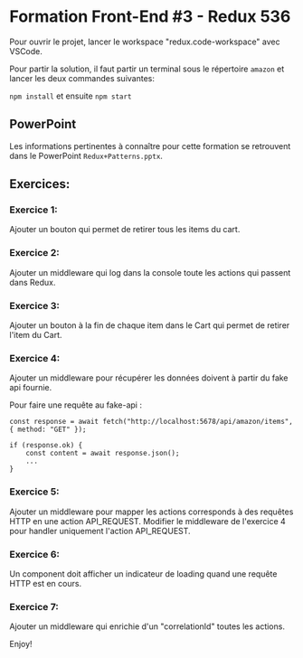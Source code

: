 # Formation Front-End #3 - Redux 536

Pour ouvrir le projet, lancer le workspace "redux.code-workspace" avec VSCode.

Pour partir la solution, il faut partir un terminal sous le répertoire `amazon` et lancer les deux commandes suivantes:

`npm install` et ensuite `npm start`

## PowerPoint

Les informations pertinentes à connaître pour cette formation se retrouvent dans le PowerPoint `Redux+Patterns.pptx`.

## Exercices:

### Exercice 1:

Ajouter un bouton qui permet de retirer tous les items du cart.

### Exercice 2:

Ajouter un middleware qui log dans la console toute les actions qui passent dans Redux.

### Exercice 3:

Ajouter un bouton à la fin de chaque item dans le Cart qui permet de retirer l'item du Cart.

### Exercice 4: 

Ajouter un middleware pour récupérer les données doivent à partir du fake api fournie.

Pour faire une requête au fake-api :

```
const response = await fetch("http://localhost:5678/api/amazon/items", { method: "GET" });

if (response.ok) {
    const content = await response.json();
    ...
}
```

### Exercice 5:

Ajouter un middleware pour mapper les actions corresponds à des requêtes HTTP en une action API_REQUEST.
Modifier le middleware de l'exercice 4 pour handler uniquement l'action API_REQUEST.

### Exercice 6:

Un component doit afficher un indicateur de loading quand une requête HTTP est en cours.

### Exercice 7:

Ajouter un middleware qui enrichie d'un "correlationId" toutes les actions.

Enjoy!
